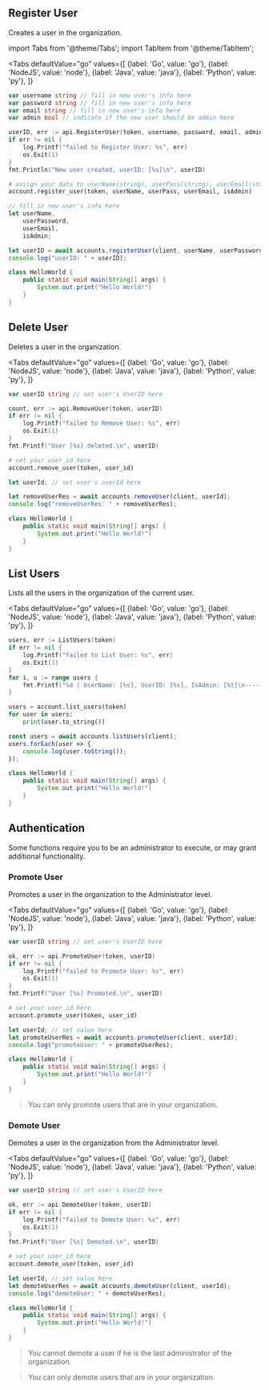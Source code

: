 ## Register User

Creates a user in the organization.

import Tabs from '@theme/Tabs';
import TabItem from '@theme/TabItem';

<Tabs
  defaultValue="go"
  values={[
      {label: 'Go', value: 'go'},
      {label: 'NodeJS', value: 'node'},
      {label: 'Java', value: 'java'},
      {label: 'Python', value: 'py'},
    ]}
>
<TabItem value="go">


```go
var username string // fill in new user's info here
var password string // fill in new user's info here
var email string // fill in new user's info here
var admin bool // indicate if the new user should be admin here

userID, err := api.RegisterUser(token, username, password, email, admin)
if err != nil {
    log.Printf("failed to Register User: %s", err)
    os.Exit(1)
}
fmt.Println("New user created, userID: [%s]\n", userID)
```

</TabItem>
<TabItem value="py">

```py
# assign your data to userName(string), userPass(string), userEmail(string), isAdmin(bool)
account.register_user(token, userName, userPass, userEmail, isAdmin)
```

</TabItem>
<TabItem value="node">

```javascript
// fill in new user's info here
let userName,
    userPassword,
    userEmail,
    isAdmin;

let userID = await accounts.registerUser(client, userName, userPassword, userEmail, isAdmin);
console.log("userID: " + userID);
```

</TabItem>
<TabItem value="java">

```java
class HelloWorld {
    public static void main(String[] args) {
        System.out.print("Hello World!")
    }
}
```
</TabItem>
</Tabs>


## Delete User

Deletes a user in the organization.

<Tabs
  defaultValue="go"
  values={[
      {label: 'Go', value: 'go'},
      {label: 'NodeJS', value: 'node'},
      {label: 'Java', value: 'java'},
      {label: 'Python', value: 'py'},
    ]}
>
<TabItem value="go">

```go
var userID string // set user's UserID here

count, err := api.RemoveUser(token, userID)
if err != nil {
    log.Printf("failed to Remove User: %s", err)
    os.Exit(1)
}
fmt.Printf("User [%s] deleted.\n", userID)
```

</TabItem>
<TabItem value="py">

```py
# set your user_id here
account.remove_user(token, user_id)
```

</TabItem>
<TabItem value="node">

```javascript
let userId; // set user's userId here

let removeUserRes = await accounts.removeUser(client, userId);
console.log("removeUserRes: " + removeUserRes);
```

</TabItem>
<TabItem value="java">

```java
class HelloWorld {
    public static void main(String[] args) {
        System.out.print("Hello World!")
    }
}
```
</TabItem>
</Tabs>


## List Users

Lists all the users in the organization of the current user.

<Tabs
  defaultValue="go"
  values={[
      {label: 'Go', value: 'go'},
      {label: 'NodeJS', value: 'node'},
      {label: 'Java', value: 'java'},
      {label: 'Python', value: 'py'},
    ]}
>
<TabItem value="go">

```go
users, err := ListUsers(token)
if err != nil {
    log.Printf("failed to List User: %s", err)
    os.Exit(1)
}
for i, u := range users {
    fmt.Printf("%d | UserName: [%s], UserID: [%s], IsAdmin: [%t]\n--------\n", i, u.UserName, u.UserID, u.IsAdmin)
}
```

</TabItem>
<TabItem value="py">

```py
users = account.list_users(token)
for user in users:
    print(user.to_string())
```

</TabItem>
<TabItem value="node">

```javascript
const users = await accounts.listUsers(client);
users.forEach(user => {
    console.log(user.toString());
});
```

</TabItem>
<TabItem value="java">

```java
class HelloWorld {
    public static void main(String[] args) {
        System.out.print("Hello World!")
    }
}
```
</TabItem>
</Tabs>

## Authentication

Some functions require you to be an administrator to execute,
or may grant additional functionality.

### Promote User

Promotes a user in the organization to the Administrator level.


<Tabs
  defaultValue="go"
  values={[
      {label: 'Go', value: 'go'},
      {label: 'NodeJS', value: 'node'},
      {label: 'Java', value: 'java'},
      {label: 'Python', value: 'py'},
    ]}
>
<TabItem value="go">

```go
var userID string // set user's UserID here

ok, err := api.PromoteUser(token, userID)
if err != nil {
    log.Printf("failed to Promote User: %s", err)
    os.Exit(1)
}
fmt.Printf("User [%s] Promoted.\n", userID)
```

</TabItem>
<TabItem value="py">

```py
# set your user_id here
account.promote_user(token, user_id)
```

</TabItem>
<TabItem value="node">

```javascript
let userId; // set value here
let promoteUserRes = await accounts.promoteUser(client, userId);
console.log("promoteUser: " + promoteUserRes);
```

</TabItem>
<TabItem value="java">

```java
class HelloWorld {
    public static void main(String[] args) {
        System.out.print("Hello World!")
    }
}
```
</TabItem>
</Tabs>

> You can only promote users that are in your organization. 

### Demote User

Demotes a user in the organization from the Administrator level.

<Tabs
  defaultValue="go"
  values={[
      {label: 'Go', value: 'go'},
      {label: 'NodeJS', value: 'node'},
      {label: 'Java', value: 'java'},
      {label: 'Python', value: 'py'},
    ]}
>
<TabItem value="go">

```go
var userID string // set user's UserID here

ok, err := api.DemoteUser(token, userID)
if err != nil {
    log.Printf("failed to Demote User: %s", err)
    os.Exit(1)
}
fmt.Printf("User [%s] Demoted.\n", userID)
```


</TabItem>
<TabItem value="py">

```py
# set your user_id here
account.demote_user(token, user_id)
```

</TabItem>
<TabItem value="node">

```javascript
let userId; // set value here
let demoteUserRes = await accounts.demoteUser(client, userId);
console.log("demoteUser: " + demoteUserRes);
```

</TabItem>
<TabItem value="java">

```java
class HelloWorld {
    public static void main(String[] args) {
        System.out.print("Hello World!")
    }
}
```
</TabItem>
</Tabs>

> You cannot demote a user if he is the last administrator of the organization.

> You can only demote users that are in your organization. 